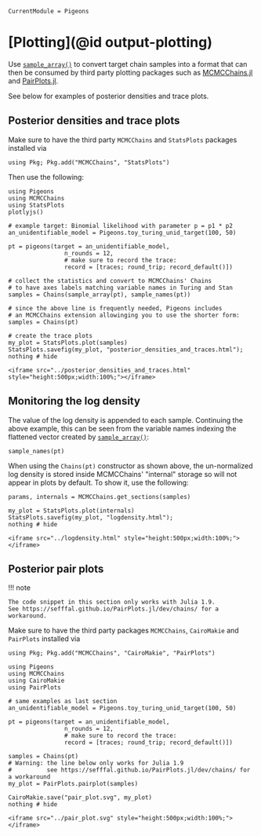 ```@meta
CurrentModule = Pigeons
```

# [Plotting](@id output-plotting)

Use [`sample_array()`](@ref) to convert target chain 
samples into a format that can then be consumed by 
third party plotting packages such as 
[MCMCChains.jl](https://github.com/TuringLang/MCMCChains.jl) 
and [PairPlots.jl](https://sefffal.github.io/PairPlots.jl/).

See below for examples of posterior densities and trace plots.


## Posterior densities and trace plots

Make sure to have the third party `MCMCChains` and `StatsPlots`
packages installed via 

```
using Pkg; Pkg.add("MCMCChains", "StatsPlots")
```

Then use the following:

```@example traces
using Pigeons
using MCMCChains
using StatsPlots
plotlyjs()

# example target: Binomial likelihood with parameter p = p1 * p2
an_unidentifiable_model = Pigeons.toy_turing_unid_target(100, 50)

pt = pigeons(target = an_unidentifiable_model, 
                n_rounds = 12,
                # make sure to record the trace:
                record = [traces; round_trip; record_default()])

# collect the statistics and convert to MCMCChains' Chains
# to have axes labels matching variable names in Turing and Stan
samples = Chains(sample_array(pt), sample_names(pt))

# since the above line is frequently needed, Pigeons includes 
# an MCMCChains extension allowinging you to use the shorter form:
samples = Chains(pt)

# create the trace plots
my_plot = StatsPlots.plot(samples)
StatsPlots.savefig(my_plot, "posterior_densities_and_traces.html"); 
nothing # hide
```

```@raw html
<iframe src="../posterior_densities_and_traces.html" style="height:500px;width:100%;"></iframe>
```

## Monitoring the log density

The value of the log density is appended to each sample. Continuing the 
above example, this can be seen 
from the variable names indexing the flattened vector created by 
[`sample_array()`](@ref):

```@example traces
sample_names(pt)
```

When using the `Chains(pt)` constructor as shown above, the 
un-normalized log density is stored inside MCMCChains' "internal" 
storage so will not appear in plots by default. To show it, use the following:

```@example traces
params, internals = MCMCChains.get_sections(samples) 

my_plot = StatsPlots.plot(internals)
StatsPlots.savefig(my_plot, "logdensity.html"); 
nothing # hide
```

```@raw html
<iframe src="../logdensity.html" style="height:500px;width:100%;"></iframe>
```

## Posterior pair plots

!!! note

    The code snippet in this section only works with Julia 1.9. 
    See https://sefffal.github.io/PairPlots.jl/dev/chains/ for a workaround.

Make sure to have the third party packages `MCMCChains`, `CairoMakie` and `PairPlots`
installed via 

```
using Pkg; Pkg.add("MCMCChains", "CairoMakie", "PairPlots")
```

```
using Pigeons
using MCMCChains
using CairoMakie
using PairPlots

# same examples as last section
an_unidentifiable_model = Pigeons.toy_turing_unid_target(100, 50)

pt = pigeons(target = an_unidentifiable_model, 
                n_rounds = 12,
                # make sure to record the trace:
                record = [traces; round_trip; record_default()])

samples = Chains(pt)
# Warning: the line below only works for Julia 1.9
#          see https://sefffal.github.io/PairPlots.jl/dev/chains/ for a workaround
my_plot = PairPlots.pairplot(samples) 

CairoMakie.save("pair_plot.svg", my_plot)
nothing # hide
```

```@raw html
<iframe src="../pair_plot.svg" style="height:500px;width:100%;"></iframe>
```